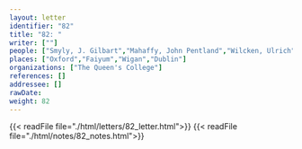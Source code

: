 ```yaml
---
layout: letter
identifier: "82"
title: "82: "
writer: [""]
people: ["Smyly, J. Gilbart","Mahaffy, John Pentland","Wilcken, Ulrich","Tyssen-Amherst, William, 1st Baron Amherst of Hackney","Lindsay, Alexander, 25th Earl of Crawford","Grenfell, Bernard Pyne"]
places: ["Oxford","Faiyum","Wigan","Dublin"]
organizations: ["The Queen's College"]
references: []
addressee: []
rawDate: 
weight: 82
---
```

{{< readFile file="./html/letters/82_letter.html">}}
{{< readFile file="./html/notes/82_notes.html">}}